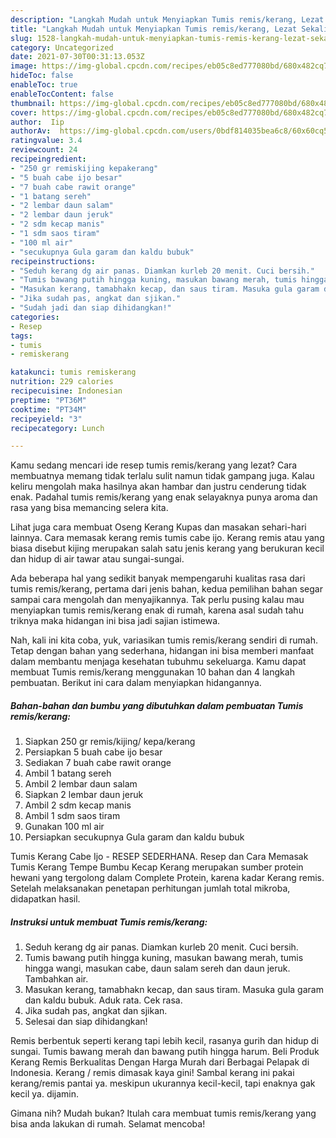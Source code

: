 ```yaml
---
description: "Langkah Mudah untuk Menyiapkan Tumis remis/kerang, Lezat Sekali"
title: "Langkah Mudah untuk Menyiapkan Tumis remis/kerang, Lezat Sekali"
slug: 1528-langkah-mudah-untuk-menyiapkan-tumis-remis-kerang-lezat-sekali
category: Uncategorized
date: 2021-07-30T00:31:13.053Z
image: https://img-global.cpcdn.com/recipes/eb05c8ed777080bd/680x482cq70/tumis-remiskerang-foto-resep-utama.jpg
hideToc: false
enableToc: true
enableTocContent: false
thumbnail: https://img-global.cpcdn.com/recipes/eb05c8ed777080bd/680x482cq70/tumis-remiskerang-foto-resep-utama.jpg
cover: https://img-global.cpcdn.com/recipes/eb05c8ed777080bd/680x482cq70/tumis-remiskerang-foto-resep-utama.jpg
author:  Iip
authorAv:  https://img-global.cpcdn.com/users/0bdf814035bea6c8/60x60cq50/avatar.jpg
ratingvalue: 3.4
reviewcount: 24
recipeingredient:
- "250 gr remiskijing kepakerang"
- "5 buah cabe ijo besar"
- "7 buah cabe rawit orange"
- "1 batang sereh"
- "2 lembar daun salam"
- "2 lembar daun jeruk"
- "2 sdm kecap manis"
- "1 sdm saos tiram"
- "100 ml air"
- "secukupnya Gula garam dan kaldu bubuk"
recipeinstructions:
- "Seduh kerang dg air panas. Diamkan kurleb 20 menit. Cuci bersih."
- "Tumis bawang putih hingga kuning, masukan bawang merah, tumis hingga wangi, masukan cabe, daun salam sereh dan daun jeruk. Tambahkan air."
- "Masukan kerang, tamabhakn kecap, dan saus tiram. Masuka gula garam dan kaldu bubuk. Aduk rata. Cek rasa."
- "Jika sudah pas, angkat dan sjikan."
- "Sudah jadi dan siap dihidangkan!"
categories:
- Resep
tags:
- tumis
- remiskerang

katakunci: tumis remiskerang 
nutrition: 229 calories
recipecuisine: Indonesian
preptime: "PT36M"
cooktime: "PT34M"
recipeyield: "3"
recipecategory: Lunch

---
```



Kamu sedang mencari ide resep tumis remis/kerang yang lezat? Cara membuatnya memang tidak terlalu sulit namun tidak gampang juga. Kalau keliru mengolah maka hasilnya akan hambar dan justru cenderung tidak enak. Padahal tumis remis/kerang yang enak selayaknya punya aroma dan rasa yang bisa memancing selera kita.


Lihat juga cara membuat Oseng Kerang Kupas dan masakan sehari-hari lainnya. Cara memasak kerang remis tumis cabe ijo. Kerang remis atau yang biasa disebut kijing merupakan salah satu jenis kerang yang berukuran kecil dan hidup di air tawar atau sungai-sungai.

Ada beberapa hal yang sedikit banyak mempengaruhi kualitas rasa dari tumis remis/kerang, pertama dari jenis bahan, kedua pemilihan bahan segar sampai cara mengolah dan menyajikannya. Tak perlu pusing kalau mau menyiapkan tumis remis/kerang enak di rumah, karena asal sudah tahu triknya maka hidangan ini bisa jadi sajian istimewa.


Nah, kali ini kita coba, yuk, variasikan tumis remis/kerang sendiri di rumah. Tetap dengan bahan yang sederhana, hidangan ini bisa memberi manfaat dalam membantu menjaga kesehatan tubuhmu sekeluarga. Kamu dapat membuat Tumis remis/kerang menggunakan 10 bahan dan 4 langkah pembuatan. Berikut ini cara dalam menyiapkan hidangannya.

<!--inarticleads1-->

##### Bahan-bahan dan bumbu yang dibutuhkan dalam pembuatan Tumis remis/kerang:

1. Siapkan 250 gr remis/kijing/ kepa/kerang
1. Persiapkan 5 buah cabe ijo besar
1. Sediakan 7 buah cabe rawit orange
1. Ambil 1 batang sereh
1. Ambil 2 lembar daun salam
1. Siapkan 2 lembar daun jeruk
1. Ambil 2 sdm kecap manis
1. Ambil 1 sdm saos tiram
1. Gunakan 100 ml air
1. Persiapkan secukupnya Gula garam dan kaldu bubuk


Tumis Kerang Cabe Ijo - RESEP SEDERHANA. Resep dan Cara Memasak Tumis Kerang Tempe Bumbu Kecap Kerang merupakan sumber protein hewani yang tergolong dalam Complete Protein, karena kadar Kerang remis. Setelah melaksanakan penetapan perhitungan jumlah total mikroba, didapatkan hasil. 

<!--inarticleads2-->

##### Instruksi untuk membuat Tumis remis/kerang:

1. Seduh kerang dg air panas. Diamkan kurleb 20 menit. Cuci bersih.
1. Tumis bawang putih hingga kuning, masukan bawang merah, tumis hingga wangi, masukan cabe, daun salam sereh dan daun jeruk. Tambahkan air.
1. Masukan kerang, tamabhakn kecap, dan saus tiram. Masuka gula garam dan kaldu bubuk. Aduk rata. Cek rasa.
1. Jika sudah pas, angkat dan sjikan.
1. Selesai dan siap dihidangkan!

Remis berbentuk seperti kerang tapi lebih kecil, rasanya gurih dan hidup di sungai. Tumis bawang merah dan bawang putih hingga harum. Beli Produk Kerang Remis Berkualitas Dengan Harga Murah dari Berbagai Pelapak di Indonesia. Kerang / remis dimasak kaya gini! Sambal kerang ini pakai kerang/remis pantai ya. meskipun ukurannya kecil-kecil, tapi enaknya gak kecil ya. dijamin. 

Gimana nih? Mudah bukan? Itulah cara membuat tumis remis/kerang yang bisa anda lakukan di rumah. Selamat mencoba!
